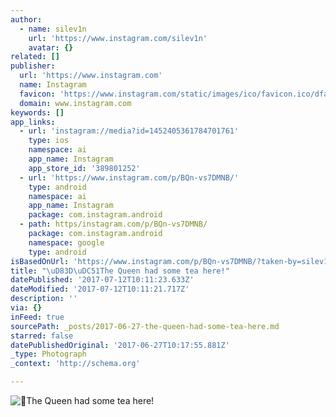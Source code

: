 ```yaml
---
author:
  - name: silev1n
    url: 'https://www.instagram.com/silev1n'
    avatar: {}
related: []
publisher:
  url: 'https://www.instagram.com'
  name: Instagram
  favicon: 'https://www.instagram.com/static/images/ico/favicon.ico/dfa85bb1fd63.ico'
  domain: www.instagram.com
keywords: []
app_links:
  - url: 'instagram://media?id=1452405361784701761'
    type: ios
    namespace: ai
    app_name: Instagram
    app_store_id: '389801252'
  - url: 'https://www.instagram.com/p/BQn-vs7DMNB/'
    type: android
    namespace: ai
    app_name: Instagram
    package: com.instagram.android
  - path: https/instagram.com/p/BQn-vs7DMNB/
    package: com.instagram.android
    namespace: google
    type: android
isBasedOnUrl: 'https://www.instagram.com/p/BQn-vs7DMNB/?taken-by=silev1n'
title: "\uD83D\uDC51The Queen had some tea here!"
datePublished: '2017-07-12T10:11:23.633Z'
dateModified: '2017-07-12T10:11:21.717Z'
description: ''
via: {}
inFeed: true
sourcePath: _posts/2017-06-27-the-queen-had-some-tea-here.md
starred: false
datePublishedOriginal: '2017-06-27T10:17:55.881Z'
_type: Photograph
_context: 'http://schema.org'

---
```

![The Queen had some tea here!](https://scontent.cdninstagram.com/t51.2885-15/s640x640/sh0.08/e35/16584019_1194160604035229_7715053172598767616_n.jpg)